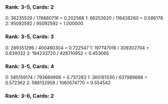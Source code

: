### Rank: 3-5, Cards: 2
0: 36235529 / 178880716 = 0.202568
1: 68253620 / 116438260 = 0.586178
2: 95092592 / 95092592 = 1.000000

### Rank: 3-5, Cards: 3
0: 289351296 / 400460304 = 0.722547
1: 197747016 / 309302704 = 0.639332
2: 194233720 / 428710952 = 0.453065

### Rank: 3-5, Cards: 4
0: 585159174 / 793669996 = 0.737283
1: 365161330 / 637989666 = 0.572362
2: 588132958 / 1060574770 = 0.554542

### Rank: 3-6, Cards: 2
